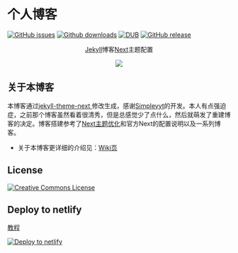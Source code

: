 # 个人博客

[![GitHub issues](https://img.shields.io/github/issues/ds19991999/ds19991999.github.io.svg)](https://github.com/ds19991999/ds19991999.github.io/issues)
[![Github downloads](https://img.shields.io/github/downloads/ds19991999/ds19991999.github.io/total.svg)](https://github.com/ds19991999/ds19991999.github.io/releases/latest)
[![DUB](https://img.shields.io/dub/l/vibe-d.svg)](https://github.com/ds19991999/ds19991999.github.io/blob/master/LICENSE)
[![GitHub release](https://img.shields.io/github/release/ds19991999/ds19991999.github.io.svg)](https://github.com/ds19991999/ds19991999.github.io/releases)

<div align="center">
    <p><a href="https://www.jekyll.com.cn/">Jekyll</a>博客<a href="https://github.com/iissnan/hexo-theme-next">Next</a>主题配置</p>
  <a href="https://blog.creat.kim">
    <img src="http://image.creat.kim/picgo/20190318150454.png">
  </a>
</div>

## 关于本博客

本博客通过[jekyll-theme-next ](https://github.com/Simpleyyt/jekyll-theme-next)修改生成，感谢[Simpleyyt](https://github.com/Simpleyyt)的开发。本人有点强迫症，之前那个博客虽然看着很清秀，但是总感觉少了点什么，然后就萌发了重建博客的决定。博客搭建参考了[Next主题优化](https://zhuanlan.zhihu.com/p/30836436)和官方Next的配置说明以及一系列博客。

* 关于本博客更详细的介绍见：[Wiki页](https://github.com/ds19991999/ds19991999.github.io/wiki)

## License

<a rel="license" href="http://creativecommons.org/licenses/by-nc-sa/4.0/"><img alt="Creative Commons License" style="border-width:0" src="https://i.creativecommons.org/l/by-nc-sa/4.0/88x31.png" /></a>

## Deploy to netlify
[教程](https://blog.creat.kim/posts/2019-03-18-jekyll-netlify-cms-admin)

[![Deploy to netlify](http://image.creat.kim/picgo/button.svg)](https://app.netlify.com/start/deploy?repository=https://github.com/ds19991999/ds19991999.github.io&stack=cms)
